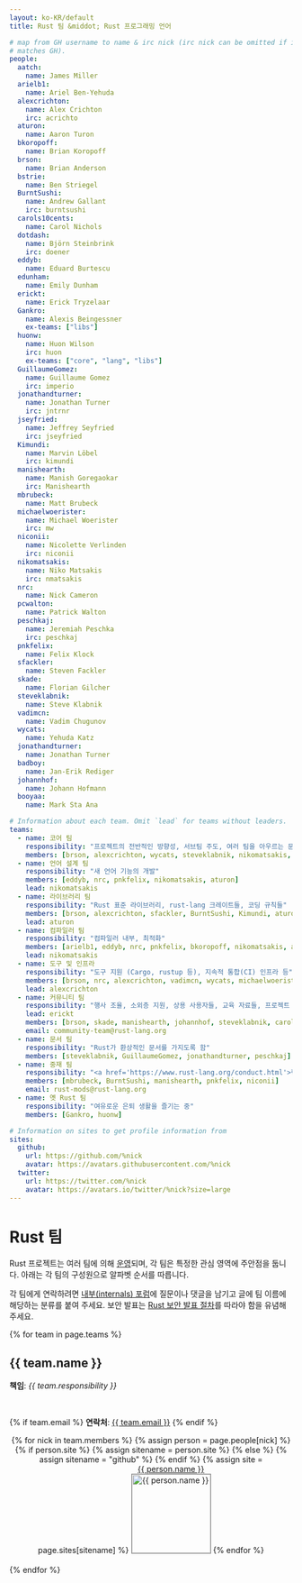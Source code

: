 ```yaml
---
layout: ko-KR/default
title: Rust 팀 &middot; Rust 프로그래밍 언어

# map from GH username to name & irc nick (irc nick can be omitted if it
# matches GH).
people:
  aatch:
    name: James Miller
  arielb1:
    name: Ariel Ben-Yehuda
  alexcrichton:
    name: Alex Crichton
    irc: acrichto
  aturon:
    name: Aaron Turon
  bkoropoff:
    name: Brian Koropoff
  brson:
    name: Brian Anderson
  bstrie:
    name: Ben Striegel
  BurntSushi:
    name: Andrew Gallant
    irc: burntsushi
  carols10cents:
    name: Carol Nichols
  dotdash:
    name: Björn Steinbrink
    irc: doener
  eddyb:
    name: Eduard Burtescu
  edunham:
    name: Emily Dunham
  erickt:
    name: Erick Tryzelaar
  Gankro:
    name: Alexis Beingessner
    ex-teams: ["libs"]
  huonw:
    name: Huon Wilson
    irc: huon
    ex-teams: ["core", "lang", "libs"]
  GuillaumeGomez:
    name: Guillaume Gomez
    irc: imperio
  jonathandturner:
    name: Jonathan Turner
    irc: jntrnr
  jseyfried:
    name: Jeffrey Seyfried
    irc: jseyfried
  Kimundi:
    name: Marvin Löbel
    irc: kimundi
  manishearth:
    name: Manish Goregaokar
    irc: Manishearth
  mbrubeck:
    name: Matt Brubeck
  michaelwoerister:
    name: Michael Woerister
    irc: mw
  niconii:
    name: Nicolette Verlinden
    irc: niconii
  nikomatsakis:
    name: Niko Matsakis
    irc: nmatsakis
  nrc:
    name: Nick Cameron
  pcwalton:
    name: Patrick Walton
  peschkaj:
    name: Jeremiah Peschka
    irc: peschkaj
  pnkfelix:
    name: Felix Klock
  sfackler:
    name: Steven Fackler
  skade:
    name: Florian Gilcher
  steveklabnik:
    name: Steve Klabnik
  vadimcn:
    name: Vadim Chugunov
  wycats:
    name: Yehuda Katz
  jonathandturner:
    name: Jonathan Turner
  badboy:
    name: Jan-Erik Rediger
  johannhof:
    name: Johann Hofmann
  booyaa:
    name: Mark Sta Ana

# Information about each team. Omit `lead` for teams without leaders.
teams:
  - name: 코어 팀
    responsibility: "프로젝트의 전반적인 방향성, 서브팀 주도, 여러 팀을 아우르는 문제들"
    members: [brson, alexcrichton, wycats, steveklabnik, nikomatsakis, aturon, pcwalton, erickt]
  - name: 언어 설계 팀
    responsibility: "새 언어 기능의 개발"
    members: [eddyb, nrc, pnkfelix, nikomatsakis, aturon]
    lead: nikomatsakis
  - name: 라이브러리 팀
    responsibility: "Rust 표준 라이브러리, rust-lang 크레이트들, 코딩 규칙들"
    members: [brson, alexcrichton, sfackler, BurntSushi, Kimundi, aturon]
    lead: aturon
  - name: 컴파일러 팀
    responsibility: "컴파일러 내부, 최적화"
    members: [arielb1, eddyb, nrc, pnkfelix, bkoropoff, nikomatsakis, aatch, dotdash, michaelwoerister, jseyfried]
    lead: nikomatsakis
  - name: 도구 및 인프라
    responsibility: "도구 지원 (Cargo, rustup 등), 지속적 통합(CI) 인프라 등"
    members: [brson, nrc, alexcrichton, vadimcn, wycats, michaelwoerister]
    lead: alexcrichton
  - name: 커뮤니티 팀
    responsibility: "행사 조율, 소외층 지원, 상용 사용자들, 교육 자료들, 프로젝트 노출"
    lead: erickt
    members: [brson, skade, manishearth, johannhof, steveklabnik, carols10cents, badboy, booyaa, bstrie, erickt, jonathandturner, edunham]
    email: community-team@rust-lang.org
  - name: 문서 팀
    responsibility: "Rust가 환상적인 문서를 가지도록 함"
    members: [steveklabnik, GuillaumeGomez, jonathandturner, peschkaj]
  - name: 중재 팀
    responsibility: "<a href='https://www.rust-lang.org/conduct.html'>행동 규약</a>이 잘 지켜지도록 도움"
    members: [mbrubeck, BurntSushi, manishearth, pnkfelix, niconii]
    email: rust-mods@rust-lang.org
  - name: 옛 Rust 팀
    responsibility: "여유로운 은퇴 생활을 즐기는 중"
    members: [Gankro, huonw]

# Information on sites to get profile information from
sites:
  github:
    url: https://github.com/%nick
    avatar: https://avatars.githubusercontent.com/%nick
  twitter:
    url: https://twitter.com/%nick
    avatar: https://avatars.io/twitter/%nick?size=large
---
```


<style type="text/css">
.headshot {
  border: 1px solid #888;
  width: 140px;
}

.person {
  display: inline-block;
  position: relative;
  margin-bottom: 20px;
}
.lead { font-weight: bold; }
.lead .name::after { content: " (lead)"; }
.details {
  display: none;
  position: absolute;
  bottom: 0;
  left: 0;
  right: 0;
  background: rgba(0, 0, 0, 0.5);
  color: white;
  font-weight: normal;
}
.person:hover .details {
   display: block;
}

.headshots {
  text-align: center;
  margin: 0px auto;
  padding: 0;
  width: 700px;
  max-width: 100%;
  list-style: none;
}
</style>

# Rust 팀

Rust 프로젝트는 여러 팀에 의해
[운영](https://github.com/rust-lang/rfcs/blob/master/text/1068-rust-governance.md)되며,
각 팀은 특정한 관심 영역에 주안점을 둡니다.
아래는 각 팀의 구성원으로 알파벳 순서를 따릅니다.

각 팀에게 연락하려면 [내부(internals) 포럼](https://internals.rust-lang.org/)에 질문이나 댓글을 남기고
글에 팀 이름에 해당하는 분류를 붙여 주세요.
보안 발표는 [Rust 보안 발표 절차](security.html)를 따라야 함을 유념해 주세요.

{% for team in page.teams %}
<section id="{{ team.name | replace:' ','-' }}">
<h2> {{ team.name }} </h2>

<strong>책임</strong>: <em>{{ team.responsibility }}</em>

<br />

{% if team.email %}
  <strong>연락처</strong>:
  <a href="mailto:{{ team.email | uri_escape }}">{{ team.email }}</a>
{% endif %}

<ul class="headshots">
{% for nick in team.members %}
  {% assign person = page.people[nick] %}
  {% if person.site %}
    {% assign sitename = person.site %}
  {% else %}
    {% assign sitename = "github" %}
  {% endif %}
  {% assign site = page.sites[sitename] %}
  <li class="person {% if team.lead and team.lead == nick %}lead{% endif %}">
  <a href="{{ site.url | replace:'%nick',nick }}">
    <div class="name">{{ person.name }}</div>
    <div class="details">
      <div>irc: {% if person.irc %}{{ person.irc }}{% else %}{{ nick }}{% endif %}</div>
      {% if person.ex-teams %}
      <div>teams: {{ person.ex-teams | join: ", " }}</div>
      {% endif %}
    </div>
    <img class="headshot" src="{{ site.avatar | replace:'%nick',nick }}" alt="{{ person.name }}">
  </a>
</li>
{% endfor %}
</ul>
</section>
{% endfor %}
